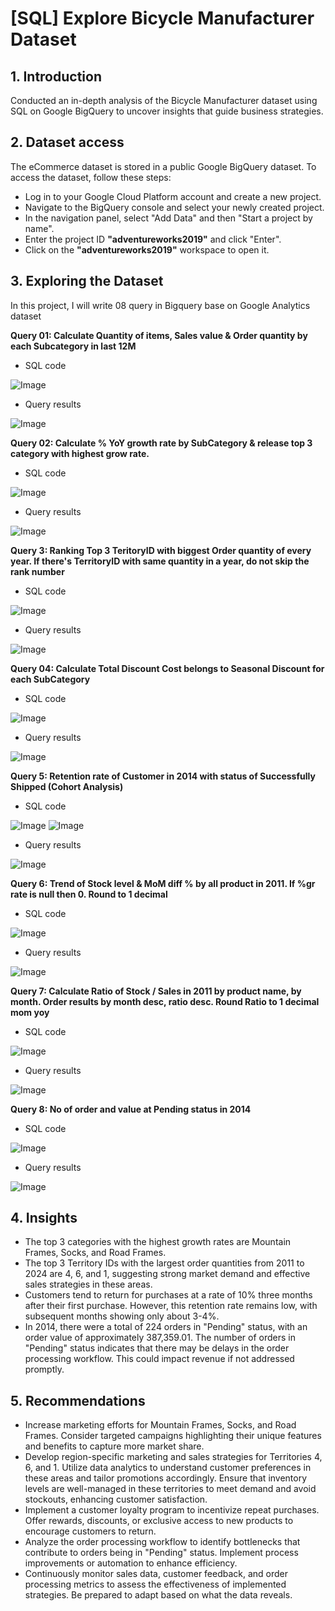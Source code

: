# [SQL] Explore Bicycle Manufacturer Dataset
## 1. **Introduction**

Conducted an in-depth analysis of the Bicycle Manufacturer dataset using SQL on Google BigQuery to uncover insights that guide business strategies.

## 2. **Dataset access**

The eCommerce dataset is stored in a public Google BigQuery dataset. To access the dataset, follow these steps:

- Log in to your Google Cloud Platform account and create a new project.
- Navigate to the BigQuery console and select your newly created project.
- In the navigation panel, select "Add Data" and then "Start a project by name".
- Enter the project ID **"adventureworks2019"** and click "Enter".
- Click on the **"adventureworks2019"** workspace to open it.
## 3. **Exploring the Dataset**

In this project, I will write 08 query in Bigquery base on Google Analytics dataset

**Query 01: Calculate Quantity of items, Sales value & Order quantity by each Subcategory in last 12M**

- SQL code

![Image](https://github.com/user-attachments/assets/fbffb134-d773-4f51-8d85-b2590702bd3a)

- Query results

![Image](https://github.com/user-attachments/assets/8669f148-8a35-4c63-9d91-2ac29644d217)

**Query 02: Calculate % YoY growth rate by SubCategory & release top 3 category with highest grow rate.**

- SQL code

![Image](https://github.com/user-attachments/assets/17d28db2-2e47-4be5-84da-ff2b67bf6c1b)

- Query results

![Image](https://github.com/user-attachments/assets/89ea3dcb-c422-4180-ae6a-18c5f57186e8)

**Query 3: Ranking Top 3 TeritoryID with biggest Order quantity of every year. If there's TerritoryID with same quantity in a year, do not skip the rank number**

- SQL code

![Image](https://github.com/user-attachments/assets/4cbf1a24-5a13-4d06-823d-289f6a945d80)

- Query results

![Image](https://github.com/user-attachments/assets/3d3e1b6d-6f0a-41f6-bd18-9ac6485d1685)

**Query 04: Calculate Total Discount Cost belongs to Seasonal Discount for each SubCategory**

- SQL code

![Image](https://github.com/user-attachments/assets/62e0c14e-58a5-472b-bac4-e266d8e22bf8)

- Query results

![Image](https://github.com/user-attachments/assets/57f5e531-7ed6-4686-9883-846424291e33)

**Query 5: Retention rate of Customer in 2014 with status of Successfully Shipped (Cohort Analysis)**

- SQL code

![Image](https://github.com/user-attachments/assets/fc04522f-2b7d-4d67-8d35-073f5c32a89f)
![Image](https://github.com/user-attachments/assets/477301f5-10c9-49f5-a63e-3269bf37be73)

- Query results

![Image](https://github.com/user-attachments/assets/e804a161-8d10-4690-bde2-b0d8e1f332bd)

**Query 6: Trend of Stock level & MoM diff % by all product in 2011. If %gr rate is null then 0. Round to 1 decimal**

- SQL code

![Image](https://github.com/user-attachments/assets/3a38da78-725a-45d2-9ab5-2825bca4a521)

- Query results

![Image](https://github.com/user-attachments/assets/e7324f99-51ad-4ac3-8f1e-9d213ff363d9)

**Query 7: Calculate Ratio of Stock / Sales in 2011 by product name, by month. Order results by month desc, ratio desc. Round Ratio to 1 decimal mom yoy**

- SQL code

![Image](https://github.com/user-attachments/assets/abf04cc5-0c07-4333-b5f8-61bd02a6d301)

- Query results

![Image](https://github.com/user-attachments/assets/4f0a435d-95b3-4353-b394-4d76e84c8f1e)

**Query 8: No of order and value at Pending status in 2014**

- SQL code

![Image](https://github.com/user-attachments/assets/96d99e99-b1ce-4a83-8735-a3c8c9e41cdb)

- Query results

![Image](https://github.com/user-attachments/assets/a138d0e2-f488-40f5-a09b-0e3124ce7af3)

## 4. **Insights**
- The top 3 categories with the highest growth rates are Mountain Frames, Socks, and Road Frames.
- The top 3 Territory IDs with the largest order quantities from 2011 to 2024 are 4, 6, and 1, suggesting strong market demand and effective sales strategies in these areas.
- Customers tend to return for purchases at a rate of 10% three months after their first purchase. However, this retention rate remains low, with subsequent months showing only about 3-4%.
- In 2014, there were a total of 224 orders in "Pending" status, with an order value of approximately 387,359.01. The number of orders in "Pending" status indicates that there may be delays in the order processing workflow. This could impact revenue if not addressed promptly.
## 5. **Recommendations**
- Increase marketing efforts for Mountain Frames, Socks, and Road Frames. Consider targeted campaigns highlighting their unique features and benefits to capture more market share.
- Develop region-specific marketing and sales strategies for Territories 4, 6, and 1. Utilize data analytics to understand customer preferences in these areas and tailor promotions accordingly. Ensure that inventory levels are well-managed in these territories to meet demand and avoid stockouts, enhancing customer satisfaction.
- Implement a customer loyalty program to incentivize repeat purchases. Offer rewards, discounts, or exclusive access to new products to encourage customers to return.
- Analyze the order processing workflow to identify bottlenecks that contribute to orders being in "Pending" status. Implement process improvements or automation to enhance efficiency.
- Continuously monitor sales data, customer feedback, and order processing metrics to assess the effectiveness of implemented strategies. Be prepared to adapt based on what the data reveals.
